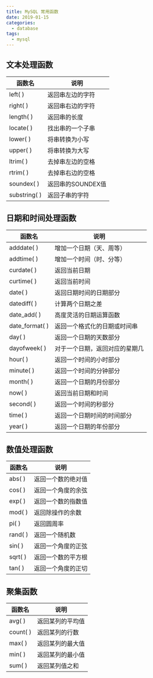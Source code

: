 ```yaml
---
title: MySQL 常用函数
date: 2019-01-15
categories:
  - database
tags:
  - mysql
---
```


<!-- more -->

## 文本处理函数

|函数名|说明|
| - | - |
|left( )     | 返回串左边的字符 |
|right( )    | 返回串右边的字符 |
|length( )   | 返回串的长度 |
|locate( )   | 找出串的一个子串 |
|lower( )    | 将串转换为小写 |
|upper( )    | 将串转换为大写 |
|ltrim( )    | 去掉串左边的空格 |
|rtrim( )    | 去掉串右边的空格 |
|soundex( )  | 返回串的SOUNDEX值 |
|substring( )| 返回子串的字符 |
## 日期和时间处理函数

|函数名|说明|
|-|-|
|adddate( ) | 增加一个日期（天、周等） |
|addtime( ) | 增加一个时间（时、分等） |
|curdate( ) | 返回当前日期 |
|curtime( ) | 返回当前时间 |
|date( ) | 返回日期时间的日期部分 |
|datediff( ) | 计算两个日期之差 |
|date_add( ) | 高度灵活的日期运算函数 |
|date_format( ) | 返回一个格式化的日期或时间串 |
|day( ) | 返回一个日期的天数部分 |
|dayofweek( ) | 对于一个日期，返回对应的星期几 |
|hour( ) | 返回一个时间的小时部分 |
|minute( ) | 返回一个时间的分钟部分 |
|month( ) | 返回一个日期的月份部分 |
|now( ) | 返回当前日期和时间 |
|second( ) | 返回一个时间的秒部分 |
|time( ) | 返回一个日期时间的时间部分 |
|year( ) | 返回一个日期的年份部分 |


## 数值处理函数

|函数名|说明|
|-|-|
|abs( ) | 返回一个数的绝对值 |
|cos( ) | 返回一个角度的余弦 |
|exp( ) | 返回一个数的指数值 |
|mod( ) | 返回除操作的余数 |
|pi( ) | 返回圆周率 |
|rand( ) | 返回一个随机数 |
|sin( ) | 返回一个角度的正弦 |
|sqrt( ) | 返回一个数的平方根 |
|tan( ) | 返回一个角度的正切 |

## 聚集函数

|函数名|说明|
| - | - |
|avg( ) | 返回某列的平均值 |
|count( ) | 返回某列的行数 |
|max( ) | 返回某列的最大值 |
|min( ) | 返回某列的最小值 |
|sum( ) | 返回某列值之和 |
